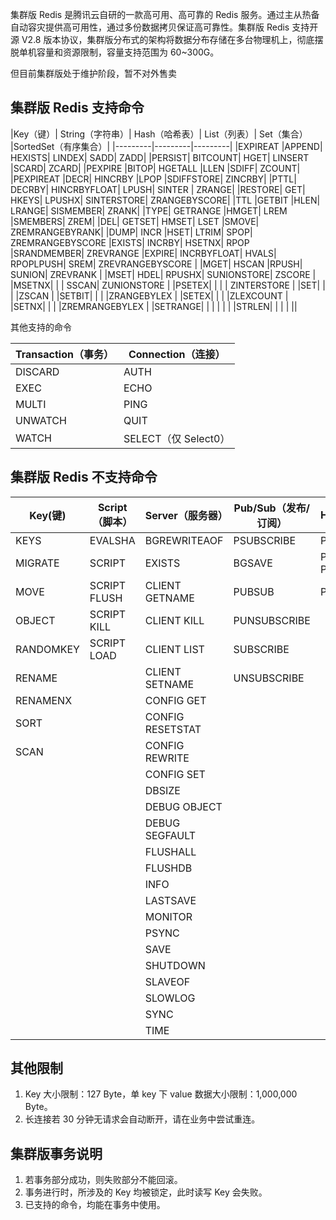 集群版 Redis 是腾讯云自研的一款高可用、高可靠的 Redis 服务。通过主从热备自动容灾提供高可用性，通过多份数据拷贝保证高可靠性。集群版 Redis 支持开源 V2.8 版本协议，集群版分布式的架构将数据分布存储在多台物理机上，彻底摆脱单机容量和资源限制，容量支持范围为 60~300G。

但目前集群版处于维护阶段，暂不对外售卖

## 集群版 Redis 支持命令

|Key（键）|	String（字符串）|	Hash（哈希表）|	List（列表）|	Set（集合）	|SortedSet（有序集合）|
|---------|---------|---------|
|EXPIREAT	|APPEND|	HEXISTS|	LINDEX|	SADD|	ZADD|
|PERSIST|	BITCOUNT|	HGET|	LINSERT	|SCARD|	ZCARD|
|PEXPIRE	|BITOP|	HGETALL	|LLEN	|SDIFF|	ZCOUNT|
|PEXPIREAT	|DECR|	HINCRBY	|LPOP	|SDIFFSTORE|	ZINCRBY|
|PTTL|	DECRBY|	HINCRBYFLOAT|	LPUSH|	SINTER	| ZRANGE|
|RESTORE|	GET|	HKEYS|	LPUSHX|	SINTERSTORE|	ZRANGEBYSCORE|
|TTL	|GETBIT	|HLEN|	LRANGE|	SISMEMBER|	ZRANK|
|TYPE|	GETRANGE	|HMGET|	LREM	|SMEMBERS|	ZREM|
|DEL|	GETSET|	HMSET|	LSET	|SMOVE|	ZREMRANGEBYRANK|
|DUMP|	INCR	|HSET|	LTRIM|	SPOP|	ZREMRANGEBYSCORE
|EXISTS|	INCRBY|	HSETNX|	RPOP	|SRANDMEMBER|	ZREVRANGE
|EXPIRE|	INCRBYFLOAT|	HVALS|	RPOPLPUSH|	SREM|	ZREVRANGEBYSCORE
| 	|MGET|	HSCAN	|RPUSH|	SUNION|	ZREVRANK
| 	|MSET|	HDEL|	RPUSHX|	SUNIONSTORE|	ZSCORE
| 	|MSETNX|	 |	 |	SSCAN|	ZUNIONSTORE
| 	|PSETEX|	| 	 |	 |	ZINTERSTORE
| 	|SET|	 	| 	| 	|ZSCAN
| 	|SETBIT| |	 	| 	 	|ZRANGEBYLEX
| 	|SETEX|	 |	 	| 	|ZLEXCOUNT
| 	|SETNX|	 |	 	| 	|ZREMRANGEBYLEX
| 	|SETRANGE|	| 	| 	 |	 |
| 	|STRLEN|	 |	| 	 |	 ||



其他支持的命令

|Transaction（事务）|	Connection（连接）|
|---------|---------|
|DISCARD|	AUTH|
|EXEC|	ECHO|
|MULTI|	PING|
|UNWATCH|	QUIT|
|WATCH|	SELECT（仅 Select0）|


## 集群版 Redis 不支持命令

|Key(键)	|Script（脚本）|	Server（服务器）|	Pub/Sub（发布/订阅）|	HyperLogLog|
|---------|---------|---------|---------|---------|
|KEYS	|EVALSHA|BGREWRITEAOF|PSUBSCRIBE|PFADD|
|MIGRATE|	SCRIPT| EXISTS	|BGSAVE|	PUBLISH	PFCOUNT|
|MOVE|	SCRIPT FLUSH|	CLIENT GETNAME	|PUBSUB|	PFMERGE|
|OBJECT|	SCRIPT KILL|	CLIENT KILL|	PUNSUBSCRIBE	 ||
|RANDOMKEY|	SCRIPT LOAD|	CLIENT LIST	|SUBSCRIBE  ||	 
|RENAME	| |	CLIENT SETNAME|	UNSUBSCRIBE	| |
|RENAMENX	| 	|CONFIG GET|	 	 ||
|SORT	 |	|CONFIG RESETSTAT|||	 	 
|SCAN	| |	CONFIG REWRITE||| 
| 	| 	|CONFIG SET|  |  |
| 	| 	| 	 	DBSIZE	 |  |  |
| 	| 	|	 	DEBUG OBJECT	|  |  |
| 	| 	| 	 	DEBUG SEGFAULT|  |  |	 	 
| 	| 	| 	 	FLUSHALL	 |  |  | 
| 	| 	| 	 	FLUSHDB	|  |  |
| 	| 	| 	 	INFO	 	 |  |  |
| 	| 	| 	 	LASTSAVE	|  |  | 
| 	| 	| 	 	MONITOR	 	 |  |  |
| 	| 	| 	 	PSYNC	 	 |  |  |
| 	| 	| 	 	SAVE	 	 |  |  |
| 	| 	| 	 	SHUTDOWN	|  |  |	 
| 	| 	| 	 	SLAVEOF	 	 |  |  |
| 	| 	| 	 	SLOWLOG	 	 |  |  |
| 	| 	| 	 	SYNC	 	 |  |  |
| 	| 	| 	 	TIME	 	 |  |  | |



##  其他限制
1. Key 大小限制：127 Byte，单 key 下 value 数据大小限制：1,000,000 Byte。
2. 长连接若 30 分钟无请求会自动断开，请在业务中尝试重连。

## 集群版事务说明

1. 若事务部分成功，则失败部分不能回滚。
2. 事务进行时，所涉及的 Key 均被锁定，此时读写 Key 会失败。
3. 已支持的命令，均能在事务中使用。

